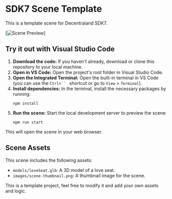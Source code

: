 # SDK7 Scene Template

This is a template scene for Decentraland SDK7.

[![Scene Preview](https://videoapi-muybridge.vimeocdn.com/animated-thumbnails/image/f6fed0c9-cb40-4206-b59d-1575d68073e7.gif?ClientID=sulu&Date=1757644213&Signature=4524a1d4df5007600d80af94b8d5ece7fded18b8)]

## Try it out with Visual Studio Code

1.  **Download the code:** If you haven't already, download or clone this repository to your local machine.
2.  **Open in VS Code:** Open the project's root folder in Visual Studio Code.
3.  **Open the Integrated Terminal:** Open the built-in terminal in VS Code (you can use the `Ctrl+`` ` shortcut or go to `View` > `Terminal`).
4.  **Install dependencies:** In the terminal, install the necessary packages by running:
    ```
    npm install
    ```
5.  **Run the scene:** Start the local development server to preview the scene:
    ```
    npm run start
    ```
This will open the scene in your web browser.

## Scene Assets

This scene includes the following assets:

*   `models/loveSeat.glb`: A 3D model of a love seat.
*   `images/scene-thumbnail.png`: A thumbnail image for the scene.

This is a template project, feel free to modify it and add your own assets and logic.